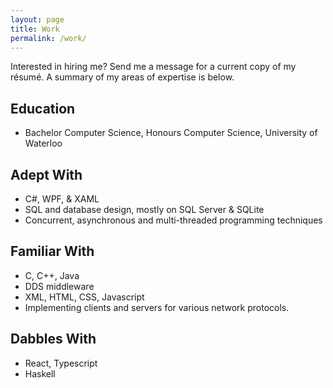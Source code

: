 ```yaml
---
layout: page
title: Work
permalink: /work/
---
```


Interested in hiring me? Send me a message for a current copy of my résumé. A summary of my areas of expertise is below.

## Education

- Bachelor Computer Science, Honours Computer Science, University of Waterloo

## Adept With

- C#, WPF, &amp; XAML
- SQL and database design, mostly on SQL Server &amp; SQLite
- Concurrent, asynchronous and multi-threaded programming techniques

## Familiar With
- C, C++, Java
- DDS middleware
- XML, HTML, CSS, Javascript
- Implementing clients and servers for various network protocols.

## Dabbles With
- React, Typescript
- Haskell
